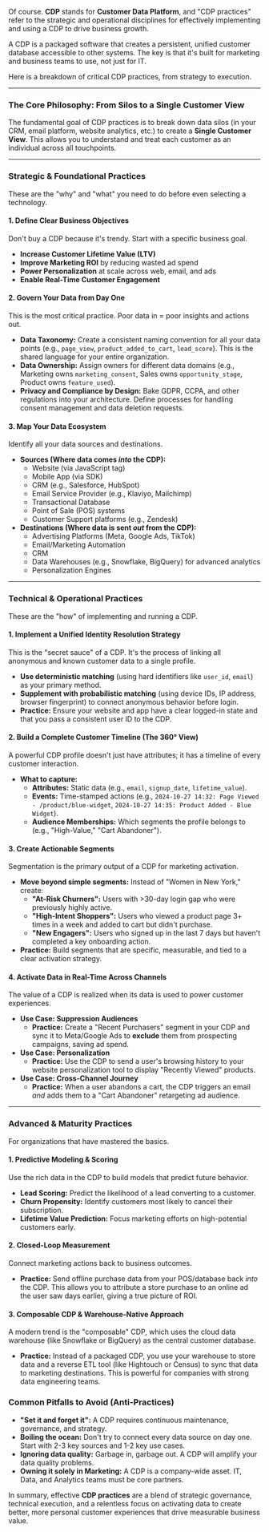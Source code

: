 Of course. **CDP** stands for **Customer Data Platform**, and "CDP practices" refer to the strategic and operational disciplines for effectively implementing and using a CDP to drive business growth.

A CDP is a packaged software that creates a persistent, unified customer database accessible to other systems. The key is that it's built for marketing and business teams to use, not just for IT.

Here is a breakdown of critical CDP practices, from strategy to execution.

---

### The Core Philosophy: From Silos to a Single Customer View

The fundamental goal of CDP practices is to break down data silos (in your CRM, email platform, website analytics, etc.) to create a **Single Customer View**. This allows you to understand and treat each customer as an individual across all touchpoints.

---

### Strategic & Foundational Practices

These are the "why" and "what" you need to do before even selecting a technology.

#### 1. Define Clear Business Objectives
Don't buy a CDP because it's trendy. Start with a specific business goal.
*   **Increase Customer Lifetime Value (LTV)**
*   **Improve Marketing ROI** by reducing wasted ad spend
*   **Power Personalization** at scale across web, email, and ads
*   **Enable Real-Time Customer Engagement**

#### 2. Govern Your Data from Day One
This is the most critical practice. Poor data in = poor insights and actions out.
*   **Data Taxonomy:** Create a consistent naming convention for all your data points (e.g., `page_view`, `product_added_to_cart`, `lead_score`). This is the shared language for your entire organization.
*   **Data Ownership:** Assign owners for different data domains (e.g., Marketing owns `marketing_consent`, Sales owns `opportunity_stage`, Product owns `feature_used`).
*   **Privacy and Compliance by Design:** Bake GDPR, CCPA, and other regulations into your architecture. Define processes for handling consent management and data deletion requests.

#### 3. Map Your Data Ecosystem
Identify all your data sources and destinations.
*   **Sources (Where data comes *into* the CDP):**
    *   Website (via JavaScript tag)
    *   Mobile App (via SDK)
    *   CRM (e.g., Salesforce, HubSpot)
    *   Email Service Provider (e.g., Klaviyo, Mailchimp)
    *   Transactional Database
    *   Point of Sale (POS) systems
    *   Customer Support platforms (e.g., Zendesk)
*   **Destinations (Where data is sent *out* from the CDP):**
    *   Advertising Platforms (Meta, Google Ads, TikTok)
    *   Email/Marketing Automation
    *   CRM
    *   Data Warehouses (e.g., Snowflake, BigQuery) for advanced analytics
    *   Personalization Engines

---

### Technical & Operational Practices

These are the "how" of implementing and running a CDP.

#### 1. Implement a Unified Identity Resolution Strategy
This is the "secret sauce" of a CDP. It's the process of linking all anonymous and known customer data to a single profile.
*   **Use deterministic matching** (using hard identifiers like `user_id`, `email`) as your primary method.
*   **Supplement with probabilistic matching** (using device IDs, IP address, browser fingerprint) to connect anonymous behavior before login.
*   **Practice:** Ensure your website and app have a clear logged-in state and that you pass a consistent user ID to the CDP.

#### 2. Build a Complete Customer Timeline (The 360° View)
A powerful CDP profile doesn't just have attributes; it has a timeline of every customer interaction.
*   **What to capture:**
    *   **Attributes:** Static data (e.g., `email`, `signup_date`, `lifetime_value`).
    *   **Events:** Time-stamped actions (e.g., `2024-10-27 14:32: Page Viewed - /product/blue-widget`, `2024-10-27 14:35: Product Added - Blue Widget`).
    *   **Audience Memberships:** Which segments the profile belongs to (e.g., "High-Value," "Cart Abandoner").

#### 3. Create Actionable Segments
Segmentation is the primary output of a CDP for marketing activation.
*   **Move beyond simple segments:** Instead of "Women in New York," create:
    *   **"At-Risk Churners":** Users with >30-day login gap who were previously highly active.
    *   **"High-Intent Shoppers":** Users who viewed a product page 3+ times in a week and added to cart but didn't purchase.
    *   **"New Engagers":** Users who signed up in the last 7 days but haven't completed a key onboarding action.
*   **Practice:** Build segments that are specific, measurable, and tied to a clear activation strategy.

#### 4. Activate Data in Real-Time Across Channels
The value of a CDP is realized when its data is used to power customer experiences.
*   **Use Case: Suppression Audiences**
    *   **Practice:** Create a "Recent Purchasers" segment in your CDP and sync it to Meta/Google Ads to **exclude** them from prospecting campaigns, saving ad spend.
*   **Use Case: Personalization**
    *   **Practice:** Use the CDP to send a user's browsing history to your website personalization tool to display "Recently Viewed" products.
*   **Use Case: Cross-Channel Journey**
    *   **Practice:** When a user abandons a cart, the CDP triggers an email *and* adds them to a "Cart Abandoner" retargeting ad audience.

---

### Advanced & Maturity Practices

For organizations that have mastered the basics.

#### 1. Predictive Modeling & Scoring
Use the rich data in the CDP to build models that predict future behavior.
*   **Lead Scoring:** Predict the likelihood of a lead converting to a customer.
*   **Churn Propensity:** Identify customers most likely to cancel their subscription.
*   **Lifetime Value Prediction:** Focus marketing efforts on high-potential customers early.

#### 2. Closed-Loop Measurement
Connect marketing actions back to business outcomes.
*   **Practice:** Send offline purchase data from your POS/database back *into* the CDP. This allows you to attribute a store purchase to an online ad the user saw days earlier, giving a true picture of ROI.

#### 3. Composable CDP & Warehouse-Native Approach
A modern trend is the "composable" CDP, which uses the cloud data warehouse (like Snowflake or BigQuery) as the central customer database.
*   **Practice:** Instead of a packaged CDP, you use your warehouse to store data and a reverse ETL tool (like Hightouch or Census) to sync that data to marketing destinations. This is powerful for companies with strong data engineering teams.

### Common Pitfalls to Avoid (Anti-Practices)

*   **"Set it and forget it":** A CDP requires continuous maintenance, governance, and strategy.
*   **Boiling the ocean:** Don't try to connect every data source on day one. Start with 2-3 key sources and 1-2 key use cases.
*   **Ignoring data quality:** Garbage in, garbage out. A CDP will amplify your data quality problems.
*   **Owning it solely in Marketing:** A CDP is a company-wide asset. IT, Data, and Analytics teams must be core partners.

In summary, effective **CDP practices** are a blend of strategic governance, technical execution, and a relentless focus on activating data to create better, more personal customer experiences that drive measurable business value.

